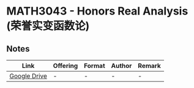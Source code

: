 # MATH3043 - Honors Real Analysis (荣誉实变函数论)

## Notes

| Link | Offering | Format | Author | Remark |
| ---- | -------- | ------ | ------ | ------ |
| [Google Drive](https://drive.google.com/drive/folders/1Q80Xkx6eaPNMt5yi6uEGrcrspVZqJ1kK?usp=sharing) | - | - | - | - |
